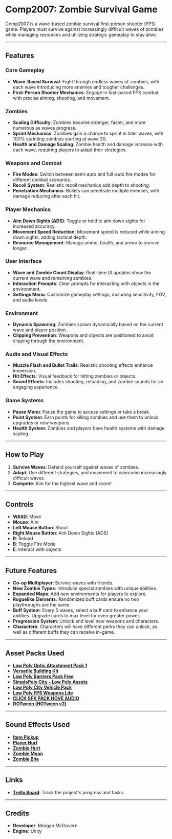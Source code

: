 # Comp2007: Zombie Survival Game

Comp2007 is a wave-based zombie survival first-person shooter (FPS) game. Players must survive against increasingly difficult waves of zombies while managing resources and utilizing strategic gameplay to stay alive.

---

## Features

### Core Gameplay
- **Wave-Based Survival**: Fight through endless waves of zombies, with each wave introducing more enemies and tougher challenges.
- **First-Person Shooter Mechanics**: Engage in fast-paced FPS combat with precise aiming, shooting, and movement.

### Zombies
- **Scaling Difficulty**: Zombies become stronger, faster, and more numerous as waves progress.
- **Sprint Mechanics**: Zombies gain a chance to sprint in later waves, with 100% sprinting zombies starting at wave 30.
- **Health and Damage Scaling**: Zombie health and damage increase with each wave, requiring players to adapt their strategies.

### Weapons and Combat
- **Fire Modes**: Switch between semi-auto and full-auto fire modes for different combat scenarios.
- **Recoil System**: Realistic recoil mechanics add depth to shooting.
- **Penetration Mechanics**: Bullets can penetrate multiple enemies, with damage reducing after each hit.

### Player Mechanics
- **Aim Down Sights (ADS)**: Toggle or hold to aim down sights for increased accuracy.
- **Movement Speed Reduction**: Movement speed is reduced while aiming down sights, adding tactical depth.
- **Resource Management**: Manage ammo, health, and armor to survive longer.

### User Interface
- **Wave and Zombie Count Display**: Real-time UI updates show the current wave and remaining zombies.
- **Interaction Prompts**: Clear prompts for interacting with objects in the environment.
- **Settings Menu**: Customize gameplay settings, including sensitivity, FOV, and audio levels.

### Environment
- **Dynamic Spawning**: Zombies spawn dynamically based on the current wave and player position.
- **Clipping Prevention**: Weapons and objects are positioned to avoid clipping through the environment.

### Audio and Visual Effects
- **Muzzle Flash and Bullet Trails**: Realistic shooting effects enhance immersion.
- **Hit Effects**: Visual feedback for hitting zombies or objects.
- **Sound Effects**: Includes shooting, reloading, and zombie sounds for an engaging experience.

### Game Systems
- **Pause Menu**: Pause the game to access settings or take a break.
- **Point System**: Earn points for killing zombies and use them to unlock upgrades or new weapons.
- **Health System**: Zombies and players have health systems with damage scaling.

---

## How to Play

1. **Survive Waves**: Defend yourself against waves of zombies.
3. **Adapt**: Use different strategies, and movement to overcome increasingly difficult waves.
4. **Compete**: Aim for the highest wave and score!

---

## Controls

- **WASD**: Move
- **Mouse**: Aim
- **Left Mouse Button**: Shoot
- **Right Mouse Button**: Aim Down Sights (ADS)
- **R**: Reload
- **B**: Toggle Fire Mode
- **E**: Interact with objects

---

## Future Features

- **Co-op Multiplayer**: Survive waves with friends.
- **New Zombie Types**: Introduce special zombies with unique abilities.
- **Expanded Maps**: Add new environments for players to explore.
- **Roguelike Elements**: Randomized buff cards ensure no two playthroughs are the same.
- **Buff System**: Every 5 waves, select a buff card to enhance your abilities. Upgrade cards to max level for even greater power.
- **Progression System**: Unlock and level new weapons and characters.
- **Characters**: Characters will have different perks they can unlock, as well as different buffs they can receive in-game.

---

## Asset Packs Used

- **[Low Poly Optic Attachment Pack 1](https://assetstore.unity.com/packages/3d/props/guns/low-poly-optic-attachment-pack-1-293738)**
- **[Versatile Building Kit](https://assetstore.unity.com/packages/3d/props/versatile-building-kit-15-medium-poly-models-for-game-developmen-303398)**
- **[Low Poly Barriers Pack Free](https://assetstore.unity.com/packages/3d/props/exterior/low-poly-barriers-pack-free-201810)**
- **[SimplePoly City - Low Poly Assets](https://assetstore.unity.com/packages/3d/environments/simplepoly-city-low-poly-assets-58899)**
- **[Low Poly City Vehicle Pack](https://assetstore.unity.com/packages/3d/vehicles/land/low-poly-city-vehicle-pack-217344)**
- **[Low Poly FPS Weapons Lite](https://assetstore.unity.com/packages/3d/props/guns/low-poly-fps-weapons-lite-245929)**
- **[CLICK SFX PACK HOVE AUDIO](https://assetstore.unity.com/packages/audio/sound-fx/click-sfx-pack-hove-audio-273565)**
- **[DOTween (HOTween v2)](https://assetstore.unity.com/packages/tools/animation/dotween-hotween-v2-27676)**

---

## Sound Effects Used

- **[Item Pickup](https://pixabay.com/sound-effects/item-pickup-37089/)**
- **[Player Hurt](https://pixabay.com/sound-effects/oof-sound-effect-147492/)**
- **[Zombie Hurt](https://pixabay.com/sound-effects/oof-97698/)**
- **[Zombie Moan](https://pixabay.com/sound-effects/zombie-moan-44932/)**
- **[Zombie Bite](https://pixabay.com/sound-effects/zombie-bite-96528/)**

---

## Links

- **[Trello Board](https://trello.com/b/zft9nj4d/comp2007-zombie-survival-game)**: Track the project's progress and tasks.

---

## Credits

- **Developer**: Morgan McGovern
- **Engine**: Unity